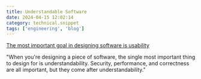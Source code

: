 ```yaml
---
title: Understandable Software
date: 2024-04-15 12:02:14
category: technical.snippet
tags: ['engineering', 'blog']
---
```


[The most important goal in designing software is usability](https://ntietz.com/blog/the-most-important-goal-in-designing-software-is-understandability/?utm_source=substack&utm_medium=email)

"When you're designing a piece of software, the single most important thing to design for is
understandability. Security, performance, and correctness are all important, but they come after
understandability."

